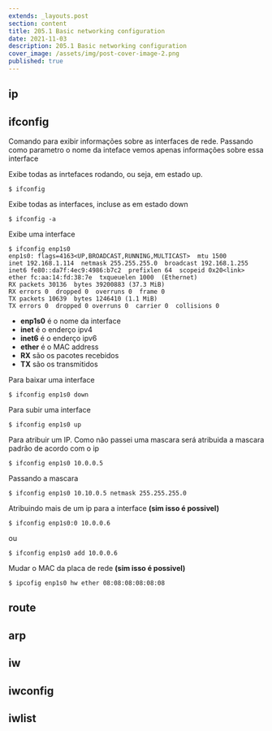 ```yaml
---
extends: _layouts.post
section: content
title: 205.1 Basic networking configuration
date: 2021-11-03
description: 205.1 Basic networking configuration
cover_image: /assets/img/post-cover-image-2.png
published: true
---
```


## ip


## ifconfig

Comando para exibir informações sobre as interfaces de rede. Passando como parametro o nome da inteface vemos apenas informações sobre essa interface

Exibe todas as inrtefaces rodando, ou seja, em estado up.

    $ ifconfig

Exibe todas as interfaces, incluse as em estado down

    $ ifconfig -a

Exibe uma interface

    $ ifconfig enp1s0 
    enp1s0: flags=4163<UP,BROADCAST,RUNNING,MULTICAST>  mtu 1500
    inet 192.168.1.114  netmask 255.255.255.0  broadcast 192.168.1.255
    inet6 fe80::da7f:4ec9:4986:b7c2  prefixlen 64  scopeid 0x20<link>
    ether fc:aa:14:fd:38:7e  txqueuelen 1000  (Ethernet)
    RX packets 30136  bytes 39200883 (37.3 MiB)
    RX errors 0  dropped 0  overruns 0  frame 0
    TX packets 10639  bytes 1246410 (1.1 MiB)
    TX errors 0  dropped 0 overruns 0  carrier 0  collisions 0

* **enp1s0** é o nome da interface
* **inet** é o enderço ipv4
* **inet6** é o enderço ipv6
* **ether** é o MAC address
* **RX** são os pacotes recebidos
* **TX** são os transmitidos


Para baixar uma interface

    $ ifconfig enp1s0 down

Para subir uma interface

    $ ifconfig enp1s0 up


Para atribuir um IP. Como não passei uma mascara será atribuida a mascara padrão de acordo com o ip

    $ ifconfig enp1s0 10.0.0.5 


Passando a mascara

    $ ifconfig enp1s0 10.10.0.5 netmask 255.255.255.0

Atribuindo mais de um ip para a interface **(sim isso é possivel)**

    $ ifconfig enp1s0:0 10.0.0.6 

ou

    $ ifconfig enp1s0 add 10.0.0.6 


Mudar o MAC da placa de rede **(sim isso é possivel)**

    $ ipcofig enp1s0 hw ether 08:08:08:08:08:08 


## route



## arp


## iw


## iwconfig


## iwlist

